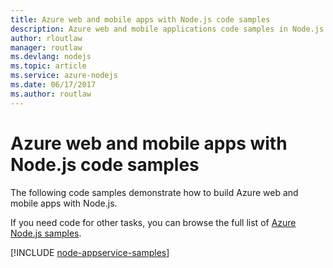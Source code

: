 ```yaml
---
title: Azure web and mobile apps with Node.js code samples
description: Azure web and mobile applications code samples in Node.js
author: rloutlaw
manager: routlaw
ms.devlang: nodejs
ms.topic: article
ms.service: azure-nodejs
ms.date: 06/17/2017
ms.author: routlaw
---
```


# Azure web and mobile apps with Node.js code samples

The following code samples demonstrate how to build Azure web and mobile apps with Node.js.

If you need code for other tasks, you can browse the full list of [Azure Node.js samples](https://azure.microsoft.com/resources/samples/?term=nodejs).

[!INCLUDE [node-appservice-samples](../includes/appservice-samples.md)]